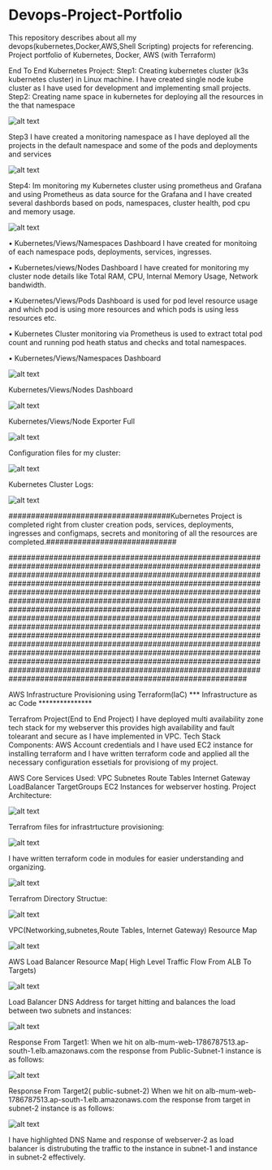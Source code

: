 # Devops-Project-Portfolio
This repository describes about all my devops(kubernetes,Docker,AWS,Shell Scripting) projects for referencing.
Project portfolio of Kubernetes, Docker,  AWS (with Terraform)

End To End Kubernetes Project:
Step1:
Creating kubernetes cluster (k3s kubernetes cluster) in Linux machine. I have created single node kube cluster as I have used for development and implementing small projects.
Step2: 
Creating name space in kubernetes for deploying all the resources in the that namespace

![alt text](image.png)

Step3
I have created a monitoring namespace as I have deployed all the projects in the default namespace and some of the pods and deployments and services 

![alt text](image-1.png)

Step4:
Im monitoring my Kubernetes cluster using prometheus and Grafana and using Prometheus as data source for the Grafana and I have created several dashbords based on pods, namespaces, cluster health, pod cpu and memory usage.

![alt text](image-2.png)

•	Kubernetes/Views/Namespaces   Dashboard I have created for monitoing of each namespace pods, deployments, services, ingresses.

•	Kubernetes/views/Nodes Dashboard I have created for monitoring my cluster node details like Total RAM, CPU, Internal Memory Usage, Network bandwidth.

•	Kubernetes/Views/Pods Dashboard is used for pod level resource usage and which pod is using more resources and which pods is using less resources etc.

•	Kubernetes Cluster monitoring via Prometheus is used to extract total pod count and running pod heath status and checks and total  namespaces.


•	Kubernetes/Views/Namespaces Dashboard

![alt text](image-3.png)


Kubernetes/Views/Nodes  Dashboard

![alt text](image-4.png)


Kubernetes/Views/Node Exporter Full 

![alt text](image-5.png)

Configuration files for my cluster:

![alt text](image-6.png)

Kubernetes Cluster Logs: 

![alt text](image-7.png)



####################################Kubernetes Project is completed right from cluster creation pods, services, deployments, ingresses and configmaps, secrets and monitoring of all the resources are completed.#############################







#####################################################################################################################################################################################################################################################################################################################################################################################################################################################################################################################################################################################################################################################################################################################################################################################################################################################################






































    



AWS Infrastructure Provisioning using Terraform(IaC) *** Infrastructure as ac Code ***************


Terrafrom Project(End to End Project) 
I have deployed multi availability zone tech stack for my webserver this provides high availability and fault tolearant and secure as I have implemented in VPC.
Tech Stack Components:
AWS Account credentials and I have used EC2 instance for installing terraform and I have written terraform code and applied all the necessary configuration essetials for provisiong of my project.

AWS Core Services Used:
VPC  Subnetes   Route Tables   Internet Gateway   LoadBalancer   TargetGroups  EC2 Instances for webserver hosting.
Project  Architecture:

![alt text](image-8.png)


Terrafrom files for infrastrtucture provisioning:

![alt text](image-9.png) 

I have written terraform code in modules for easier understanding and organizing.


![alt text](image-10.png)

Terrafrom Directory Structue:

![alt text](image-11.png)


VPC(Networking,subnetes,Route Tables, Internet Gateway) Resource Map 

![alt text](image-12.png)

AWS Load Balancer Resource Map( High Level Traffic Flow From ALB To Targets)

![alt text](image-13.png)

Load Balancer DNS Address for target hitting and balances the load between two subnets and instances:

![alt text](image-14.png)


Response From Target1:
When we hit on  alb-mum-web-1786787513.ap-south-1.elb.amazonaws.com  the response from Public-Subnet-1 instance is as follows:

![alt text](image-15.png)

Response From Target2( public-subnet-2)
When we hit on  alb-mum-web-1786787513.ap-south-1.elb.amazonaws.com  the response from target in subnet-2  instance is as follows:

![alt text](image-16.png)

I have highlighted DNS Name and response of webserver-2 as load balancer is distrubuting the traffic to the instance in subnet-1 and instance in subnet-2 effectively.

